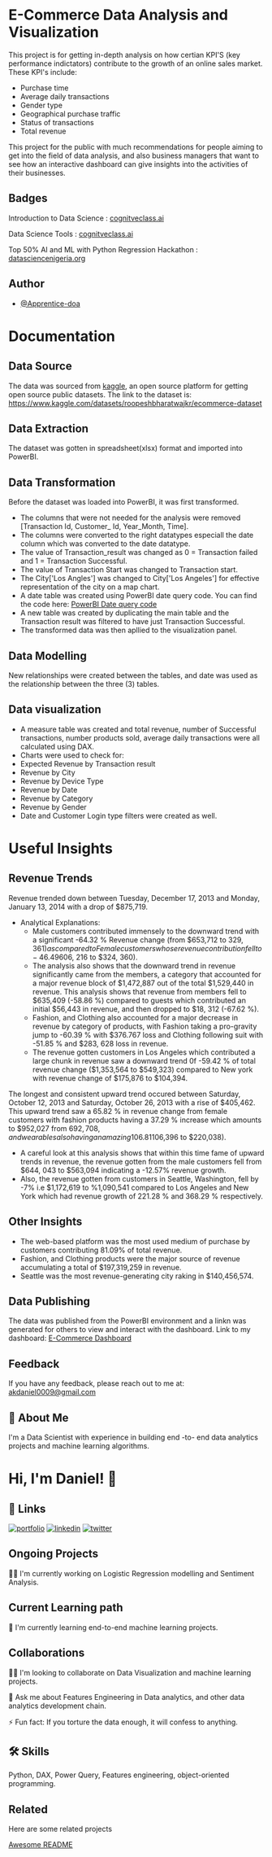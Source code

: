 # E-Commerce Data Analysis and Visualization

This project is for getting in-depth analysis on how certian KPI'S (key performance indictators) contribute to the growth of an online sales market. 
These KPI's include:
+ Purchase time
+ Average daily transactions
+ Gender type
+ Geographical purchase traffic
+ Status of transactions
+ Total revenue

This project for the public with much recommendations for people aiming to get into the field of data analysis, and also business managers that want to see how an interactive dashboard can give insights into the activities of their businesses.

## Badges

Introduction to Data Science :  [cognitveclass.ai](https://courses.cognitiveclass.ai/certificates/365fbc9951984872b676b58bf6b750b0)

Data Science Tools : [cognitveclass.ai](https://courses.cognitiveclass.ai/certificates/b548573757be44ac8f00dd771ceba37c)

Top 50% AI and ML with Python Regression Hackathon : [datasciencenigeria.org](https://cert.datasciencenigeria.ai/)

## Author

- [@Apprentice-doa](https://github.com/Apprentice-doa)

# Documentation

## Data Source 

The data was sourced from [kaggle](https://www.kaggle.com/), an open source platform for getting open source public datasets.
The link to the dataset is: https://www.kaggle.com/datasets/roopeshbharatwajkr/ecommerce-dataset
## Data Extraction
The dataset was gotten in spreadsheet(xlsx) format and imported into PowerBI. 

## Data Transformation
Before the dataset was loaded into PowerBI, it was first transformed.
+ The columns that were not needed for the analysis were removed [Transaction Id, Customer_ Id, Year_Month, Time].
+ The columns were converted to the right datatypes especiall the date column which was converted to the date datatype.
+ The value of Transaction_result was changed as 0 = Transaction failed and 1 = Transaction Successful.
+ The value of Transaction Start was changed to Transaction start.
+ The City['Los Angles'] was changed to City['Los Angeles'] for effective representation of the city on a map chart.
+ A date table was created using PowerBI date query code. 
You can find the code here: [PowerBI Date query code](https://github.com/Apprentice-doa/PowerBI-E-Commerce-Data-Analytics/blob/45be5e8cdba7cd96d9386aeb8132e80b1dcd63ea/PowerBI%20Date%20Query%20Code)
+ A new table was created by duplicating the main table and the Transaction result was filtered to have just Transaction Successful.
+ The transformed data was then apllied to the visualization panel.

## Data Modelling
New relationships were created between the tables, and date was used as the relationship between the three (3) tables.

## Data visualization
+ A measure table was created and total revenue, number of Successful transactions, number products sold, average daily transactions were all calculated using DAX.
+ Charts were used to check for:
+ Expected Revenue by Transaction result
+ Revenue by City
+ Revenue by Device Type
+ Revenue by Date
+ Revenue by Category
+ Revenue by Gender
+ Date and Customer Login type filters were created as well.

# Useful Insights
## Revenue Trends
Revenue trended down between Tuesday, December 17, 2013 and Monday, January 13, 2014 with a drop of $875,719.
+ Analytical Explanations:
    + Male customers contributed immensely to the downward trend with a significant -64.32 % Revenue change (from $653,712 to $329, 361) as compared to Female customers  whose revenue contribution fell to -46.49 % ($606, 216 to $324, 360).
    + The analysis also shows that the downward trend in revenue significantly came from the members, a category that accounted for a major revenue block of $1,472,887 out of the total $1,529,440 in revenue. This analysis shows that revenue from members fell to $635,409 (-58.86 %) compared to guests which contributed an initial $56,443 in revenue, and then dropped to $18, 312 (-67.62 %).
    + Fashion, and Clothing also accounted for a major decrease in revenue by category of products, with Fashion taking a pro-gravity jump to -60.39 % with $376.767 loss and Clothing following suit with -51.85 % and $283, 628 loss in revenue.
    + The revenue gotten customers in Los Angeles which contributed a large chunk in revenue saw a downward trend 0f -59.42 % of total revenue change ($1,353,564 to $549,323) compared to New york with revenue change of $175,876 to $104,394. 
    
The longest and consistent upward trend occured between Saturday, October 12, 2013 and Saturday, October 26, 2013 with a rise of $405,462.
This upward trend saw a 65.82 % in revenue change from female customers with fashion products having a 37.29 % increase which amounts to $952,027 from $692,708, and wearables also having an amazing 106.81 % increase in revenue ($106,396 to $220,038).
+ A careful look at this analysis shows that within this time fame of upward trends in revenue, the revenue gotten from the male customers fell from $644, 043 to $563,094 indicating a -12.57% revenue growth.
+ Also, the revenue gotten from customers in Seattle, Washington, fell by -7% i.e $1,172,619 to %1,090,541 compared to Los Angeles and New York which had revenue growth of 221.28 % and 368.29 % respectively.
## Other Insights
+ The web-based platform was the most used medium of purchase by customers contributing 81.09% of total revenue.
+ Fashion, and Clothing products were the major source of revenue accumulating a total of $197,319,259 in revenue.
+ Seattle was the most revenue-generating city raking in $140,456,574.

## Data Publishing
The data was published from the PowerBI environment and a linkn was generated for others to view and interact with the dashboard.
Link to my dashboard: [E-Commerce Dashboard](https://bit.ly/eccomerce-dashboard)

## Feedback

If you have any feedback, please reach out to me at: akdaniel0009@gmail.com


## 🚀 About Me
I'm a Data Scientist with experience in building end -to- end data analytics projects and machine learning algorithms.


# Hi, I'm Daniel! 👋


## 🔗 Links
[![portfolio](https://img.shields.io/badge/my_portfolio-000?style=for-the-badge&logo=ko-fi&logoColor=white)](https://www.notion.so/Daniel-Akhabue-2589d68da9134e88a60d907df97e7938/)
[![linkedin](https://img.shields.io/badge/linkedin-0A66C2?style=for-the-badge&logo=linkedin&logoColor=white)](https://linkedin.com/in/daniel-akhabue/)
[![twitter](https://img.shields.io/badge/twitter-1DA1F2?style=for-the-badge&logo=twitter&logoColor=white)](https://twitter.com/doa_apprentice/)

## Ongoing Projects
👩‍💻 I'm currently working on Logistic Regression modelling and Sentiment Analysis.

## Current Learning path
🧠 I'm currently learning end-to-end machine learning projects.

## Collaborations

👯‍♀️ I'm looking to collaborate on Data Visualization and  machine learning projects.

💬 Ask me about Features Engineering in Data analytics, and other data analytics development chain.

⚡️ Fun fact: If you torture the data enough, it will confess to anything.


## 🛠 Skills
Python, DAX, Power Query, Features engineering, object-oriented programming.


## Related

Here are some related projects

[Awesome README](https://github.com/matiassingers/awesome-readme)

